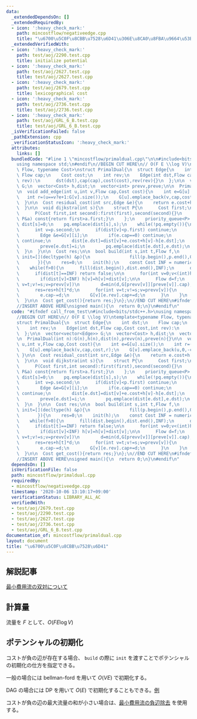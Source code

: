 ```yaml
---
data:
  _extendedDependsOn: []
  _extendedRequiredBy:
  - icon: ':heavy_check_mark:'
    path: mincostflow/negativeedge.cpp
    title: "\u6700\u5C0F\u8CBB\u7528\u6D41\u306E\u8CA0\u8FBA\u9664\u53BB"
  _extendedVerifiedWith:
  - icon: ':heavy_check_mark:'
    path: test/aoj/2290.test.cpp
    title: initialize potential
  - icon: ':heavy_check_mark:'
    path: test/aoj/2627.test.cpp
    title: test/aoj/2627.test.cpp
  - icon: ':heavy_check_mark:'
    path: test/aoj/2679.test.cpp
    title: lexicographical cost
  - icon: ':heavy_check_mark:'
    path: test/aoj/2736.test.cpp
    title: test/aoj/2736.test.cpp
  - icon: ':heavy_check_mark:'
    path: test/aoj/GRL_6_B.test.cpp
    title: test/aoj/GRL_6_B.test.cpp
  _isVerificationFailed: false
  _pathExtension: cpp
  _verificationStatusIcon: ':heavy_check_mark:'
  attributes:
    links: []
  bundledCode: "#line 1 \"mincostflow/primaldual.cpp\"\n\n#include<bits/stdc++.h>\n\
    using namespace std;\n#endif\n//BEGIN CUT HERE\n// O(F E \\log V)\ntemplate<typename\
    \ Flow, typename Cost>\nstruct PrimalDual{\n  struct Edge{\n    int dst;\n   \
    \ Flow cap;\n    Cost cost;\n    int rev;\n    Edge(int dst,Flow cap,Cost cost,int\
    \ rev):\n      dst(dst),cap(cap),cost(cost),rev(rev){}\n  };\n\n  vector<vector<Edge>>\
    \ G;\n  vector<Cost> h,dist;\n  vector<int> prevv,preve;\n\n  PrimalDual(int n):G(n),h(n),dist(n),prevv(n),preve(n){}\n\
    \n  void add_edge(int u,int v,Flow cap,Cost cost){\n    int e=G[u].size();\n \
    \   int r=(u==v?e+1:G[v].size());\n    G[u].emplace_back(v,cap,cost,r);\n    G[v].emplace_back(u,0,-cost,e);\n\
    \  }\n\n  Cost residual_cost(int src,Edge &e){\n    return e.cost+h[src]-h[e.dst];\n\
    \  }\n\n  void dijkstra(int s){\n    struct P{\n      Cost first;\n      int second;\n\
    \      P(Cost first,int second):first(first),second(second){}\n      bool operator<(const\
    \ P&a) const{return first>a.first;}\n    };\n    priority_queue<P> pq;\n\n   \
    \ dist[s]=0;\n    pq.emplace(dist[s],s);\n    while(!pq.empty()){\n      P p=pq.top();pq.pop();\n\
    \      int v=p.second;\n      if(dist[v]<p.first) continue;\n      for(int i=0;i<(int)G[v].size();i++){\n\
    \        Edge &e=G[v][i];\n        if(e.cap==0) continue;\n        if(!(dist[v]+residual_cost(v,e)<dist[e.dst]))\
    \ continue;\n        dist[e.dst]=dist[v]+e.cost+h[v]-h[e.dst];\n        prevv[e.dst]=v;\n\
    \        preve[e.dst]=i;\n        pq.emplace(dist[e.dst],e.dst);\n      }\n  \
    \  }\n  }\n\n  Cost res;\n\n  bool build(int s,int t,Flow f,\n             function<void(decltype(h)&)>\
    \ init=[](decltype(h) &p){\n               fill(p.begin(),p.end(),0);\n      \
    \       }){\n    res=0;\n    init(h);\n    const Cost INF = numeric_limits<Cost>::max();\n\
    \    while(f>0){\n      fill(dist.begin(),dist.end(),INF);\n      dijkstra(s);\n\
    \      if(dist[t]==INF) return false;\n\n      for(int v=0;v<(int)h.size();v++)\n\
    \        if(dist[v]<INF) h[v]=h[v]+dist[v];\n\n      Flow d=f;\n      for(int\
    \ v=t;v!=s;v=prevv[v])\n        d=min(d,G[prevv[v]][preve[v]].cap);\n\n      f-=d;\n\
    \      res=res+h[t]*d;\n      for(int v=t;v!=s;v=prevv[v]){\n        Edge &e=G[prevv[v]][preve[v]];\n\
    \        e.cap-=d;\n        G[v][e.rev].cap+=d;\n      }\n    }\n    return true;\n\
    \  }\n\n  Cost get_cost(){return res;}\n};\n//END CUT HERE\n#ifndef call_from_test\n\
    //INSERT ABOVE HERE\nsigned main(){\n  return 0;\n}\n#endif\n"
  code: "#ifndef call_from_test\n#include<bits/stdc++.h>\nusing namespace std;\n#endif\n\
    //BEGIN CUT HERE\n// O(F E \\log V)\ntemplate<typename Flow, typename Cost>\n\
    struct PrimalDual{\n  struct Edge{\n    int dst;\n    Flow cap;\n    Cost cost;\n\
    \    int rev;\n    Edge(int dst,Flow cap,Cost cost,int rev):\n      dst(dst),cap(cap),cost(cost),rev(rev){}\n\
    \  };\n\n  vector<vector<Edge>> G;\n  vector<Cost> h,dist;\n  vector<int> prevv,preve;\n\
    \n  PrimalDual(int n):G(n),h(n),dist(n),prevv(n),preve(n){}\n\n  void add_edge(int\
    \ u,int v,Flow cap,Cost cost){\n    int e=G[u].size();\n    int r=(u==v?e+1:G[v].size());\n\
    \    G[u].emplace_back(v,cap,cost,r);\n    G[v].emplace_back(u,0,-cost,e);\n \
    \ }\n\n  Cost residual_cost(int src,Edge &e){\n    return e.cost+h[src]-h[e.dst];\n\
    \  }\n\n  void dijkstra(int s){\n    struct P{\n      Cost first;\n      int second;\n\
    \      P(Cost first,int second):first(first),second(second){}\n      bool operator<(const\
    \ P&a) const{return first>a.first;}\n    };\n    priority_queue<P> pq;\n\n   \
    \ dist[s]=0;\n    pq.emplace(dist[s],s);\n    while(!pq.empty()){\n      P p=pq.top();pq.pop();\n\
    \      int v=p.second;\n      if(dist[v]<p.first) continue;\n      for(int i=0;i<(int)G[v].size();i++){\n\
    \        Edge &e=G[v][i];\n        if(e.cap==0) continue;\n        if(!(dist[v]+residual_cost(v,e)<dist[e.dst]))\
    \ continue;\n        dist[e.dst]=dist[v]+e.cost+h[v]-h[e.dst];\n        prevv[e.dst]=v;\n\
    \        preve[e.dst]=i;\n        pq.emplace(dist[e.dst],e.dst);\n      }\n  \
    \  }\n  }\n\n  Cost res;\n\n  bool build(int s,int t,Flow f,\n             function<void(decltype(h)&)>\
    \ init=[](decltype(h) &p){\n               fill(p.begin(),p.end(),0);\n      \
    \       }){\n    res=0;\n    init(h);\n    const Cost INF = numeric_limits<Cost>::max();\n\
    \    while(f>0){\n      fill(dist.begin(),dist.end(),INF);\n      dijkstra(s);\n\
    \      if(dist[t]==INF) return false;\n\n      for(int v=0;v<(int)h.size();v++)\n\
    \        if(dist[v]<INF) h[v]=h[v]+dist[v];\n\n      Flow d=f;\n      for(int\
    \ v=t;v!=s;v=prevv[v])\n        d=min(d,G[prevv[v]][preve[v]].cap);\n\n      f-=d;\n\
    \      res=res+h[t]*d;\n      for(int v=t;v!=s;v=prevv[v]){\n        Edge &e=G[prevv[v]][preve[v]];\n\
    \        e.cap-=d;\n        G[v][e.rev].cap+=d;\n      }\n    }\n    return true;\n\
    \  }\n\n  Cost get_cost(){return res;}\n};\n//END CUT HERE\n#ifndef call_from_test\n\
    //INSERT ABOVE HERE\nsigned main(){\n  return 0;\n}\n#endif\n"
  dependsOn: []
  isVerificationFile: false
  path: mincostflow/primaldual.cpp
  requiredBy:
  - mincostflow/negativeedge.cpp
  timestamp: '2020-10-06 13:10:17+09:00'
  verificationStatus: LIBRARY_ALL_AC
  verifiedWith:
  - test/aoj/2679.test.cpp
  - test/aoj/2290.test.cpp
  - test/aoj/2627.test.cpp
  - test/aoj/2736.test.cpp
  - test/aoj/GRL_6_B.test.cpp
documentation_of: mincostflow/primaldual.cpp
layout: document
title: "\u6700\u5C0F\u8CBB\u7528\u6D41"
---
```


## 解説記事
[最小費用流の双対について](https://beet-aizu.hatenablog.com/entry/2019/10/20/150649)

## 計算量
流量を $F$ として、$O(F E \log V)$

## ポテンシャルの初期化
コストが負の辺が存在する場合、 `build` の際に `init` を渡すことでポテンシャルの初期化の仕方を指定できる。

一般の場合には bellman-ford を用いて $O(VE)$ で初期化する。

DAG の場合には DP を用いて $O(E)$ で初期化することもできる。[例](https://beet-aizu.github.io/library/test/aoj/2290.test.cpp)

コストが負の辺の最大流量の和が小さい場合は、[最小費用流の負辺除去](https://beet-aizu.github.io/library/mincostflow/negativeedge.cpp) を使用する。